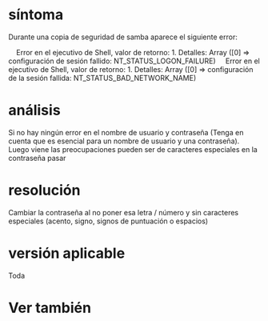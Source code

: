 síntoma
========

Durante una copia de seguridad de samba aparece el siguiente error:

    Error en el ejecutivo de Shell, valor de retorno: 1. Detalles: Array ([0] => configuración de sesión fallido: NT_STATUS_LOGON_FAILURE)
    Error en el ejecutivo de Shell, valor de retorno: 1. Detalles: Array ([0] => configuración de la sesión fallida: NT_STATUS_BAD_NETWORK_NAME)

análisis
=======

Si no hay ningún error en el nombre de usuario y contraseña
(Tenga en cuenta que es esencial para un nombre de usuario y una contraseña).
Luego viene las preocupaciones pueden ser de caracteres especiales en la contraseña
pasar

resolución
==========

Cambiar la contraseña al no poner esa letra / número y sin
caracteres especiales (acento, signo, signos de puntuación o espacios)

versión aplicable
==================

Toda

Ver también
==========
